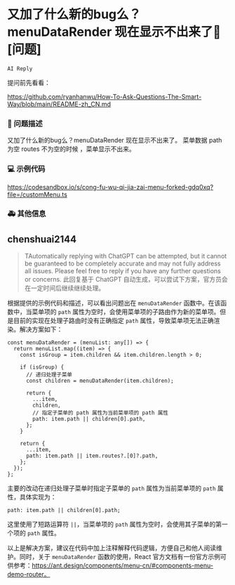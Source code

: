 # 又加了什么新的bug么？menuDataRender 现在显示不出来了🧐[问题]

`AI Reply`

提问前先看看：

https://github.com/ryanhanwu/How-To-Ask-Questions-The-Smart-Way/blob/main/README-zh_CN.md

### 🧐 问题描述

又加了什么新的bug么？menuDataRender 现在显示不出来了。
菜单数据 path 为空 routes 不为空的时候 ，菜单显示不出来。

<!--
详细地描述问题，让大家都能理解
-->

### 💻 示例代码

https://codesandbox.io/s/cong-fu-wu-qi-jia-zai-menu-forked-gdq0xq?file=/customMenu.ts

<!--
如果你有解决方案，在这里清晰地阐述
-->

### 🚑 其他信息

<!--
如截图等其他信息可以贴在这里
-->

## chenshuai2144

> TAutomatically replying with ChatGPT can be attempted, but it cannot be guaranteed to be completely accurate and may not fully address all issues. Please feel free to reply if you have any further questions or concerns.
> 此回复基于 ChatGPT 自动生成，可以尝试下方案，官方员会在一定时间后继续继续处理。

根据提供的示例代码和描述，可以看出问题出在 `menuDataRender` 函数中。在该函数中，当菜单项的 `path` 属性为空时，会使用菜单项的子路由作为新的菜单项。但是目前的实现在处理子路由时没有正确指定 `path` 属性，导致菜单项无法正确渲染。解决方案如下：

```tsx
const menuDataRender = (menuList: any[]) => {
  return menuList.map((item) => {
    const isGroup = item.children && item.children.length > 0;

    if (isGroup) {
      // 递归处理子菜单
      const children = menuDataRender(item.children);

      return {
        ...item,
        children,
        // 指定子菜单的 path 属性为当前菜单项的 path 属性
        path: item.path || children[0].path,
      };
    }

    return {
      ...item,
      path: item.path || item.routes?.[0]?.path,
    };
  });
};
```

主要的改动在递归处理子菜单时指定子菜单的 `path` 属性为当前菜单项的 `path` 属性，具体实现为：

```tsx
path: item.path || children[0].path;
```

这里使用了短路运算符 `||`，当菜单项的 `path` 属性为空时，会使用其子菜单的第一个项的 `path` 属性。

以上是解决方案，建议在代码中加上注释解释代码逻辑，方便自己和他人阅读维护。同时，关于 `menuDataRender` 函数的使用，React 官方文档有一份官方示例可供参考：https://ant.design/components/menu-cn/#components-menu-demo-router。
